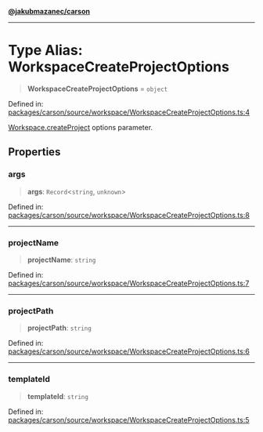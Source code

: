 [**@jakubmazanec/carson**](../README.md)

---

# Type Alias: WorkspaceCreateProjectOptions

> **WorkspaceCreateProjectOptions** = `object`

Defined in:
[packages/carson/source/workspace/WorkspaceCreateProjectOptions.ts:4](https://github.com/jakubmazanec/tools/blob/acfa246dbb1035f65efb7fa114167a3cbefca108/packages/carson/source/workspace/WorkspaceCreateProjectOptions.ts#L4)

[Workspace.createProject](../classes/Workspace.md#createproject) options parameter.

## Properties

### args

> **args**: `Record`\<`string`, `unknown`\>

Defined in:
[packages/carson/source/workspace/WorkspaceCreateProjectOptions.ts:8](https://github.com/jakubmazanec/tools/blob/acfa246dbb1035f65efb7fa114167a3cbefca108/packages/carson/source/workspace/WorkspaceCreateProjectOptions.ts#L8)

---

### projectName

> **projectName**: `string`

Defined in:
[packages/carson/source/workspace/WorkspaceCreateProjectOptions.ts:7](https://github.com/jakubmazanec/tools/blob/acfa246dbb1035f65efb7fa114167a3cbefca108/packages/carson/source/workspace/WorkspaceCreateProjectOptions.ts#L7)

---

### projectPath

> **projectPath**: `string`

Defined in:
[packages/carson/source/workspace/WorkspaceCreateProjectOptions.ts:6](https://github.com/jakubmazanec/tools/blob/acfa246dbb1035f65efb7fa114167a3cbefca108/packages/carson/source/workspace/WorkspaceCreateProjectOptions.ts#L6)

---

### templateId

> **templateId**: `string`

Defined in:
[packages/carson/source/workspace/WorkspaceCreateProjectOptions.ts:5](https://github.com/jakubmazanec/tools/blob/acfa246dbb1035f65efb7fa114167a3cbefca108/packages/carson/source/workspace/WorkspaceCreateProjectOptions.ts#L5)
